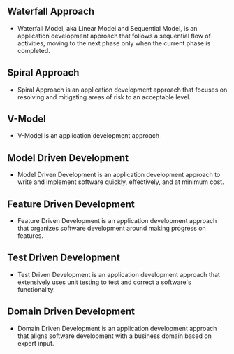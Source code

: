 
## Waterfall Approach
- Waterfall Model, aka Linear Model and Sequential Model, is an application development approach that follows a sequential flow of activities, moving to the next phase only when the current phase is completed.
## Spiral Approach
- Spiral Approach is an application development approach that focuses on resolving and mitigating areas of risk to an acceptable level.
## V-Model
- V-Model is an application development approach
## Model Driven Development
- Model Driven Development is an application development approach to write and implement software quickly, effectively, and at minimum cost.
## Feature Driven Development
- Feature Driven Development is an application development approach that organizes software development around making progress on features.
## Test Driven Development
- Test Driven Development is an application development approach that extensively uses unit testing to test and correct a software's functionality.
## Domain Driven Development
- Domain Driven Development is an application development approach that aligns software development with a business domain based on expert input.
